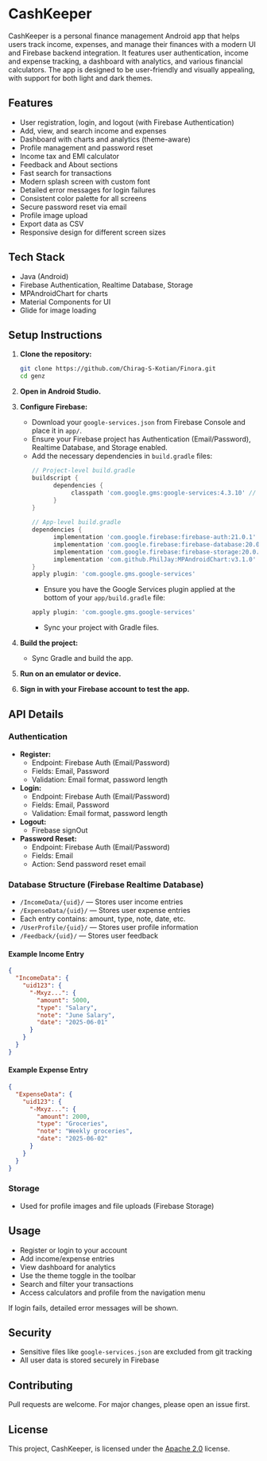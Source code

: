 # CashKeeper

CashKeeper is a personal finance management Android app that helps users track income, expenses, and manage their finances with a modern UI and Firebase backend integration.
It features user authentication, income and expense tracking, a dashboard with analytics, and various financial calculators. The app is designed to be user-friendly and visually appealing, with support for both light and dark themes.


## Features
- User registration, login, and logout (with Firebase Authentication)
- Add, view, and search income and expenses
- Dashboard with charts and analytics (theme-aware)
- Profile management and password reset
- Income tax and EMI calculator
- Feedback and About sections
- Fast search for transactions
- Modern splash screen with custom font
- Detailed error messages for login failures
- Consistent color palette for all screens
- Secure password reset via email
- Profile image upload
- Export data as CSV
- Responsive design for different screen sizes

## Tech Stack
- Java (Android)
- Firebase Authentication, Realtime Database, Storage
- MPAndroidChart for charts
- Material Components for UI
- Glide for image loading


## Setup Instructions
1. **Clone the repository:**
   ```sh
   git clone https://github.com/Chirag-S-Kotian/Finora.git
   cd genz
   ```
2. **Open in Android Studio.**
3. **Configure Firebase:**
   - Download your `google-services.json` from Firebase Console and place it in `app/`.
   - Ensure your Firebase project has Authentication (Email/Password), Realtime Database, and Storage enabled.
    - Add the necessary dependencies in `build.gradle` files:
      ```groovy
      // Project-level build.gradle
      buildscript {
            dependencies {
                 classpath 'com.google.gms:google-services:4.3.10' // Check for latest version
            }
      }
    
      // App-level build.gradle
      dependencies {
            implementation 'com.google.firebase:firebase-auth:21.0.1' // Check for latest version
            implementation 'com.google.firebase:firebase-database:20.0.3' // Check for latest version
            implementation 'com.google.firebase:firebase-storage:20.0.0' // Check for latest version
            implementation 'com.github.PhilJay:MPAndroidChart:v3.1.0' // Check for latest version
      }
      apply plugin: 'com.google.gms.google-services'
      ```
        - Ensure you have the Google Services plugin applied at the bottom of your `app/build.gradle` file:
        ```groovy
        apply plugin: 'com.google.gms.google-services'
        ```
        - Sync your project with Gradle files.

        
4. **Build the project:**
   - Sync Gradle and build the app.
5. **Run on an emulator or device.**
6. **Sign in with your Firebase account to test the app.**

## API Details
### Authentication
- **Register:**
  - Endpoint: Firebase Auth (Email/Password)
  - Fields: Email, Password
  - Validation: Email format, password length
- **Login:**
  - Endpoint: Firebase Auth (Email/Password)
  - Fields: Email, Password
  - Validation: Email format, password length
- **Logout:**
  - Firebase signOut
- **Password Reset:**
  - Endpoint: Firebase Auth (Email/Password)
  - Fields: Email
  - Action: Send password reset email

### Database Structure (Firebase Realtime Database)
- `/IncomeData/{uid}/` — Stores user income entries
- `/ExpenseData/{uid}/` — Stores user expense entries
- Each entry contains: amount, type, note, date, etc.
- `/UserProfile/{uid}/` — Stores user profile information
- `/Feedback/{uid}/` — Stores user feedback

#### Example Income Entry
```json
{
  "IncomeData": {
    "uid123": {
      "-Mxyz...": {
        "amount": 5000,
        "type": "Salary",
        "note": "June Salary",
        "date": "2025-06-01"
      }
    }
  }
}
```

#### Example Expense Entry
```json
{
  "ExpenseData": {
    "uid123": {
      "-Mxyz...": {
        "amount": 2000,
        "type": "Groceries",
        "note": "Weekly groceries",
        "date": "2025-06-02"
      }
    }
  }
}
```
### Storage
- Used for profile images and file uploads (Firebase Storage)

## Usage
- Register or login to your account
- Add income/expense entries
- View dashboard for analytics
- Use the theme toggle in the toolbar
- Search and filter your transactions
- Access calculators and profile from the navigation menu

If login fails, detailed error messages will be shown.

## Security
- Sensitive files like `google-services.json` are excluded from git tracking
- All user data is stored securely in Firebase

## Contributing
Pull requests are welcome. For major changes, please open an issue first.

## License
This project, CashKeeper, is licensed under the [Apache 2.0](LICENSE) license.